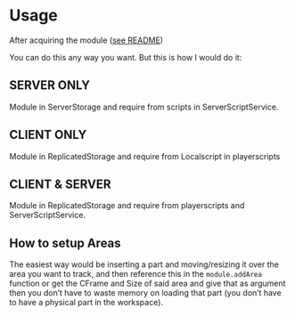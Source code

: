 # Usage

After acquiring the module ([see README](https://github.com/VerdommeMan/OT-AM))

You can do this any way you want. But this is how I would do it:

## SERVER ONLY
Module in ServerStorage and require from scripts in ServerScriptService.

## CLIENT ONLY
Module in ReplicatedStorage and require from Localscript in playerscripts

## CLIENT & SERVER
Module in ReplicatedStorage and require from playerscripts and ServerScriptService.

## How to setup Areas

The easiest way would be inserting a part and moving/resizing it over the area you want to track, and then reference this in the `module.addArea` function or get the CFrame and Size of said area and give that as argument then you don’t have to waste memory on loading that part (you don’t have to have a physical part in the workspace).


